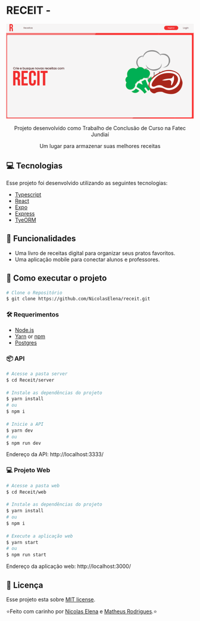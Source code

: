 # RECEIT - 

<p align="center">	
   <img src="./.github/receit.PNG" alt="Proffy" width="620"/>
</p>
<p align="center">	
  Projeto desenvolvido como Trabalho de Conclusão de Curso na Fatec Jundiaí
  </p><p align="center">	
 Um lugar para armazenar suas melhores receitas
   </p>
  
## :computer: Tecnologias
Esse projeto foi desenvolvido utilizando as seguintes tecnologias:

* [Typescript][typescript-url]      
* [React][react-url]      
* [Expo][expo-url]      
* [Express][express-url] 
* [TyeORM][typeorm-url]

## :pencil: Funcionalidades

* Uma livro de receitas digital para  organizar seus pratos favoritos.
* Uma aplicação mobile para conectar alunos e professores.

## 📲 Como executar o projeto
```bash
# Clone o Repositório
$ git clone https://github.com/NicolasElena/receit.git
```
### 🛠 Requerimentos
* [Node.js][node-url]
* [Yarn][yarn-url] or [npm][npm-url]
* [Postgres][postgres-url]

### 📦 API

```bash
# Acesse a pasta server
$ cd Receit/server

# Instale as dependências do projeto
$ yarn install
# ou
$ npm i

# Inicie a API
$ yarn dev
# ou
$ npm run dev
```
Endereço da API: http://localhost:3333/

### 💻 Projeto Web

```bash
# Acesse a pasta web
$ cd Receit/web

# Instale as dependências do projeto
$ yarn install
# ou
$ npm i

# Execute a aplicação web
$ yarn start
# ou
$ npm run start
```
Endereço da aplicação web: http://localhost:3000/


## 📓 Licença
Esse projeto esta sobre [MIT license](./LICENSE).

⭐️Feito com carinho por [Nicolas Elena][nick-profile-url] e [Matheus Rodrigues][matt-profile-url].⭐️ 

<!-- VARS -->

[express-url]: https://expressjs.com/
[react-url]: https://reactjs.org/   
[nick-profile-url]: https://github.com/NicolasElena
[matt-profile-url]: https://github.com/Th3Matts
[node-url]: https://nodejs.org/en
[yarn-url]: https://classic.yarnpkg.com/
[npm-url]:  https://www.npmjs.com/
[expo-url]: https://expo.io/
[expo-url-mobile]: https://play.google.com/store/apps/details?id=host.exp.exponent
[typescript-url]: https://www.typescriptlang.org/ 
[typeorm-url]:  https://typeorm.io/#/
[postgres-url]: https://www.postgresql.org/

<!-- VARS -->

